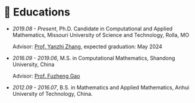 
# 📖 Educations
- *2019.08 - Present*, Ph.D. Candidate in Computational and Applied Mathematics, Missouri University of Science and Technology, Rolla, MO

   Advisor: [Prof. Yanzhi Zhang](https://web.mst.edu/~zhangyanz/), expected graduation: May 2024

- *2016.09 - 2019.06*, M.S. in Computational Mathematics, Shandong University, China 

  Advisor: [Prof. Fuzheng Gao](https://faculty.sdu.edu.cn/gaofuzheng/en/index.htm)

- *2012.09 - 2016.07*, B.S. in Mathematics and Applied Mathematics, Anhui University of Technology, China.
